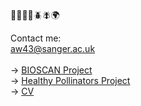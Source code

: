 🧬🌱🐝🦋🪲🪰🌍

Contact me: <br>aw43@sanger.ac.uk<br>
<br>
→ <a href="https://www.sanger.ac.uk/collaboration/bioscan" target="_blank">BIOSCAN Project</a> <br>
→ <a href="https://pollinator.health" target="_blank">Healthy Pollinators Project</a> <br>
→ <a href="https://aswitwicka.github.io" target="_blank">CV</a>

<!-- ![Alt text](image_2023-05-08_135210297.png?raw=true "infographic_project.png") >

